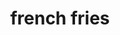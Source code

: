 ---
layout: smileys&emotion
title: french fries
emoji: french_fries
permalink: 🍟.html
image: assets/img/3moji/french_fries.png
---